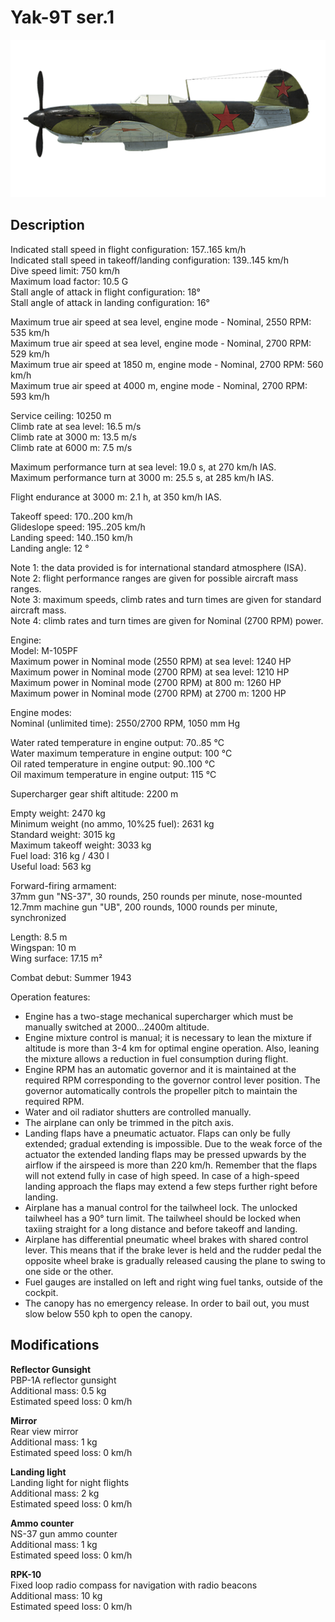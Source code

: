 # Yak-9T ser.1

![yak9ts1](../images/planes/yak9ts1.png)

## Description

Indicated stall speed in flight configuration: 157..165 km/h  
Indicated stall speed in takeoff/landing configuration: 139..145 km/h  
Dive speed limit: 750 km/h  
Maximum load factor: 10.5 G  
Stall angle of attack in flight configuration: 18°  
Stall angle of attack in landing configuration: 16°  
  
Maximum true air speed at sea level, engine mode - Nominal, 2550 RPM: 535 km/h  
Maximum true air speed at sea level, engine mode - Nominal, 2700 RPM: 529 km/h  
Maximum true air speed at 1850 m, engine mode - Nominal, 2700 RPM: 560 km/h  
Maximum true air speed at 4000 m, engine mode - Nominal, 2700 RPM: 593 km/h  
  
Service ceiling: 10250 m  
Climb rate at sea level: 16.5 m/s  
Climb rate at 3000 m: 13.5 m/s  
Climb rate at 6000 m: 7.5 m/s  
  
Maximum performance turn at sea level: 19.0 s, at 270 km/h IAS.  
Maximum performance turn at 3000 m: 25.5 s, at 285 km/h IAS.  
  
Flight endurance at 3000 m: 2.1 h, at 350 km/h IAS.  
  
Takeoff speed: 170..200 km/h  
Glideslope speed: 195..205 km/h  
Landing speed: 140..150 km/h  
Landing angle: 12 °  
  
Note 1: the data provided is for international standard atmosphere (ISA).  
Note 2: flight performance ranges are given for possible aircraft mass ranges.  
Note 3: maximum speeds, climb rates and turn times are given for standard aircraft mass.  
Note 4: climb rates and turn times are given for Nominal (2700 RPM) power.  
  
Engine:  
Model: M-105PF  
Maximum power in Nominal mode (2550 RPM) at sea level: 1240 HP  
Maximum power in Nominal mode (2700 RPM) at sea level: 1210 HP  
Maximum power in Nominal mode (2700 RPM) at 800 m: 1260 HP  
Maximum power in Nominal mode (2700 RPM) at 2700 m: 1200 HP  
  
Engine modes:  
Nominal (unlimited time): 2550/2700 RPM, 1050 mm Hg  
  
Water rated temperature in engine output: 70..85 °C  
Water maximum temperature in engine output: 100 °C  
Oil rated temperature in engine output: 90..100 °C  
Oil maximum temperature in engine output: 115 °C  
  
Supercharger gear shift altitude: 2200 m  
  
Empty weight: 2470 kg  
Minimum weight (no ammo, 10%25 fuel): 2631 kg  
Standard weight: 3015 kg  
Maximum takeoff weight: 3033 kg  
Fuel load: 316 kg / 430 l  
Useful load: 563 kg  
  
Forward-firing armament:  
37mm gun "NS-37", 30 rounds, 250 rounds per minute, nose-mounted  
12.7mm machine gun "UB", 200 rounds, 1000 rounds per minute, synchronized  
  
Length: 8.5 m  
Wingspan: 10 m  
Wing surface: 17.15 m²  
  
Combat debut: Summer 1943  
  
Operation features:  
- Engine has a two-stage mechanical supercharger which must be manually switched at 2000...2400m altitude.  
- Engine mixture control is manual; it is necessary to lean the mixture if altitude is more than 3-4 km for optimal engine operation. Also, leaning the mixture allows a reduction in fuel consumption during flight.  
- Engine RPM has an automatic governor and it is maintained at the required RPM corresponding to the governor control lever position. The governor automatically controls the propeller pitch to maintain the required RPM.  
- Water and oil radiator shutters are controlled manually.  
- The airplane can only be trimmed in the pitch axis.  
- Landing flaps have a pneumatic actuator. Flaps can only be fully extended; gradual extending is impossible. Due to the weak force of the actuator the extended landing flaps may be pressed upwards by the airflow if the airspeed is more than 220 km/h. Remember that the flaps will not extend fully in case of high speed. In case of a high-speed landing approach the flaps may extend a few steps further right before landing.  
- Airplane has a manual control for the tailwheel lock. The unlocked tailwheel has a 90° turn limit. The tailwheel should be locked when taxiing straight for a long distance and before takeoff and landing.  
- Airplane has differential pneumatic wheel brakes with shared control lever. This means that if the brake lever is held and the rudder pedal the opposite wheel brake is gradually released causing the plane to swing to one side or the other.  
- Fuel gauges are installed on left and right wing fuel tanks, outside of the cockpit.  
- The canopy has no emergency release. In order to bail out, you must slow below 550 kph to open the canopy.

## Modifications

**Reflector Gunsight**  
PBP-1A reflector gunsight  
Additional mass: 0.5 kg  
Estimated speed loss: 0 km/h

**Mirror**  
Rear view mirror  
Additional mass: 1 kg  
Estimated speed loss: 0 km/h

**Landing light**  
Landing light for night flights  
Additional mass: 2 kg  
Estimated speed loss: 0 km/h

**Ammo counter**  
NS-37 gun ammo counter  
Additional mass: 1 kg  
Estimated speed loss: 0 km/h

**RPK-10**  
Fixed loop radio compass for navigation with radio beacons  
Additional mass: 10 kg  
Estimated speed loss: 0 km/h
